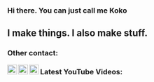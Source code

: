 ### Hi there. You can just call me Koko

## I make things. I also make stuff.


### Other contact: 

[<img align="left" alt="justcallmekoko | YouTube" width="22px" src="https://cdn.jsdelivr.net/npm/simple-icons@v3/icons/youtube.svg" />][youtube]
[<img align="left" alt="justcallmekoko | Twitter" width="22px" src="https://cdn.jsdelivr.net/npm/simple-icons@v3/icons/twitter.svg" />][twitter]
[<img align="left" alt="justcallmekoko | Instagram" width="22px" src="https://cdn.jsdelivr.net/npm/simple-icons@v3/icons/instagram.svg" />][instagram]

### Latest YouTube Videos:
<!-- YOUTUBE:START -->
<!-- YOUTUBE:END -->


[twitter]: https://twitter.com/jcmkyoutube
[youtube]: https://youtube.com/justcallmekoko
[instagram]: https://instagram.com/just.call.me.koko

<!--
**justcallmekoko/justcallmekoko** is a ✨ _special_ ✨ repository because its `README.md` (this file) appears on your GitHub profile.

Here are some ideas to get you started:

- 🔭 I’m currently working on ...
- 🌱 I’m currently learning ...
- 👯 I’m looking to collaborate on ...
- 🤔 I’m looking for help with ...
- 💬 Ask me about ...
- 📫 How to reach me: ...
- 😄 Pronouns: ...
- ⚡ Fun fact: ...
-->
